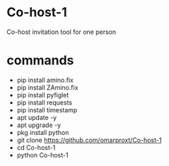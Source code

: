 # Co-host-1

Co-host invitation tool for one person

# commands

- pip install amino.fix
- pip install ZAmino.fix
- pip install pyfiglet
- pip install requests
- pip install timestamp
- apt update -y
- apt upgrade -y
- pkg install python
- git clone https://github.com/omarproxt/Co-host-1
- cd Co-host-1
- python Co-host-1
